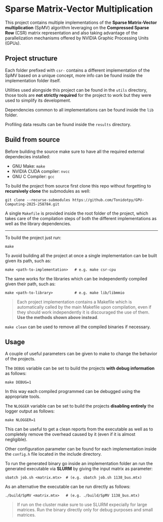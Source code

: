# Sparse Matrix-Vector Multiplication

This project contains multiple implementations of the **Sparse Matrix-Vector
multiplication** (SpMV) algorithm leveraging on the **Compressed Sparse Row**
(CSR) matrix representation and also taking advantage of the parallelization
mechanisms offered by NVIDIA Graphic Processing Units (GPUs).

## Project structure

Each folder prefixed with `csr-` contains a different implementation of the
SpMV based on a unique concept, more info can be found inside the
implementation folder itself.

Utilities used alongside this project can be found in the `utils` directory,
those tools are **not strictly required** for the project to work but they were
used to simplify its development.

Dependencies common to all implementations can be found inside the `lib` folder.

Profiling data results can be found inside the `results` directory.

## Build from source

Before building the source make sure to have all the required external
dependecies installed:

- GNU Make: `make`
- NVIDIA CUDA compiler: `nvcc`
- GNU C Compiler: `gcc`

To build the project from source first clone this repo without forgetting to
**recursively clone** the submodules as well:
```
git clone --recurse-submodules https://github.com/Tonidotpy/GPU-Computing-2025-258784.git
```

A single `Makefile` is provided inside the root folder of the project, which
takes care of the compilation steps of both the different implementations as
well as the library dependencies.

---

To build the project just run:
```
make
```

To avoid building all the project at once a single implementation can be built
given its path, such as:
```
make <path-to-implementation>   # e.g. make csr-cpu
```

The same works for the libraries which can be independently compiled given
their path, such as:
```
make <path-to-library>          # e.g. make lib/libmmio
```

> Each project implementation contains a Makefile which is automatically called
> by the main Makefile upon compilation, even if they should work independently
> it is discouraged the use of them. **Use the methods shown above instead**.

`make clean` can be used to remove all the compiled binaries if necessary.

## Usage

A couple of useful parameters can be given to make to change the behavior of
the projects.

The `DEBUG` variable can be set to build the projects **with debug information**
as follows:
```
make DEBUG=1
```
In this way each compiled programmed can be debugged using the appropriate tools.

The `NLOGGER` variable can be set to build the projects **disabling entirely**
the logger output as follows:
```
make NLOGGER=1
```
This can be useful to get a clean reports from the executable as well as to
completely remove the overhead caused by it (even if it is almost negligible).

Other configuration parameter can be found for each implementation inside the
`config.h` file located in the include directory.

To run the generated binary go inside an implementation folder an run the
generated executable via **SLURM** by giving the input matrix as parameter:
```
sbatch job.sh <matrix.mtx>  # (e.g. sbatch job.sh 1138_bus.mtx)
```

As an alternative the executable can be run directly as follows:
```
./build/SpMV <matrix.mtx>   # (e.g. ./build/SpMV 1138_bus.mtx)
```

> If run on the cluster make sure to use SLURM expecially for large matrices.
> Run the binary directly only for debug purposes and small matrices.
